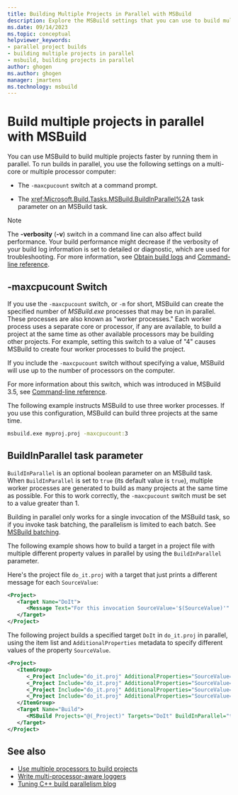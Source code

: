 ```yaml
---
title: Building Multiple Projects in Parallel with MSBuild
description: Explore the MSBuild settings that you can use to build multiple projects faster by running them in parallel in Visual Studio.
ms.date: 09/14/2023
ms.topic: conceptual
helpviewer_keywords:
- parallel project builds
- building multiple projects in parallel
- msbuild, building projects in parallel
author: ghogen
ms.author: ghogen
manager: jmartens
ms.technology: msbuild
---
```

# Build multiple projects in parallel with MSBuild

You can use MSBuild to build multiple projects faster by running them in parallel. To run builds in parallel, you use the following settings on a multi-core or multiple processor computer:

- The `-maxcpucount` switch at a command prompt.

- The <xref:Microsoft.Build.Tasks.MSBuild.BuildInParallel%2A> task parameter on an MSBuild task.

> [!NOTE]
> The **-verbosity** (**-v**) switch in a command line can also affect build performance. Your build performance might decrease if the verbosity of your build log information is set to detailed or diagnostic, which are used for troubleshooting. For more information, see [Obtain build logs](../msbuild/obtaining-build-logs-with-msbuild.md) and [Command-line reference](../msbuild/msbuild-command-line-reference.md).

## -maxcpucount Switch

If you use the `-maxcpucount` switch, or `-m` for short, MSBuild can create the specified number of *MSBuild.exe* processes that may be run in parallel. These processes are also known as "worker processes." Each worker process uses a separate core or processor, if any are available, to build a project at the same time as other available processors may be building other projects. For example, setting this switch to a value of "4" causes MSBuild to create four worker processes to build the project.

If you include the `-maxcpucount` switch without specifying a value, MSBuild will use up to the number of processors on the computer.

For more information about this switch, which was introduced in MSBuild 3.5, see [Command-line reference](../msbuild/msbuild-command-line-reference.md).

The following example instructs MSBuild to use three worker processes. If you use this configuration, MSBuild can build three projects at the same time.

```cmd
msbuild.exe myproj.proj -maxcpucount:3
```

## BuildInParallel task parameter

`BuildInParallel` is an optional boolean parameter on an MSBuild task. When `BuildInParallel` is set to `true` (its default value is `true`), multiple worker processes are generated to build as many projects at the same time as possible. For this to work correctly, the `-maxcpucount` switch must be set to a value greater than 1.

Building in parallel only works for a single invocation of the MSBuild task, so if you invoke task batching, the parallelism is limited to each batch. See [MSBuild batching](msbuild-batching.md).

The following example shows how to build a target in a project file with multiple different property values in parallel by using the `BuildInParallel` parameter.

Here's the project file `do_it.proj` with a target that just prints a different message for each `SourceValue`:

```xml
<Project>
   <Target Name="DoIt">
      <Message Text="For this invocation SourceValue='$(SourceValue)'" Importance="High" />
   </Target>
</Project>
```

The following project builds a specified target `DoIt` in `do_it.proj` in parallel, using the item list and `AdditionalProperties` metadata to specify different values of the property `SourceValue`.

```xml
<Project>
   <ItemGroup>
      <_Project Include="do_it.proj" AdditionalProperties="SourceValue=Test1" />
      <_Project Include="do_it.proj" AdditionalProperties="SourceValue=Test2" />
      <_Project Include="do_it.proj" AdditionalProperties="SourceValue=Test3" />
      <_Project Include="do_it.proj" AdditionalProperties="SourceValue=Test4" />
   </ItemGroup>
   <Target Name="Build">
      <MSBuild Projects="@(_Project)" Targets="DoIt" BuildInParallel="true" />
   </Target>
</Project>
```

## See also

- [Use multiple processors to build projects](../msbuild/using-multiple-processors-to-build-projects.md)
- [Write multi-processor-aware loggers](../msbuild/writing-multi-processor-aware-loggers.md)
- [Tuning C++ build parallelism blog](https://devblogs.microsoft.com/visualstudio/tuning-c-build-parallelism-in-vs2010/)

